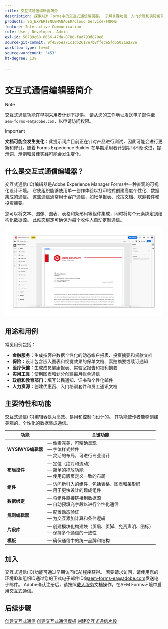 ```yaml
---
title: 交互式通信编辑器简介
description: 探索AEM Forms中的交互式通信编辑器。 了解关键功能、入门步骤和实际用例，以创建动态、个性化的通信。
products: SG_EXPERIENCEMANAGER/Cloud Service/FORMS
feature: Interactive Communication
role: User, Developer, Admin
exl-id: 50709c68-8666-47da-8788-fad793d870e6
source-git-commit: 9f4585ea71c1db2617e7b8ffece5fd55021e222e
workflow-type: tm+mt
source-wordcount: '453'
ht-degree: 13%

---
```



# 交互式通信编辑器简介

>[!NOTE]
>
> 交互式通信功能在早期采用者计划下提供。 请从您的工作地址发送电子邮件至 `aem-forms-ea@adobe.com`，以申请访问权限。

>[!IMPORTANT]
>
> **文档可能会发生变化**：此提示词库目前正在针对产品进行测试，因此可能会进行更新和修订。随着 Forms Experience Builder 在早期采用者计划期间不断改进，提示词、示例和最佳实践可能会发生变化。

## 什么是交互式通信编辑器？

交互式通信(IC)编辑器是Adobe Experience Manager Forms中一种直观的可视化设计环境。 它使组织能够使用单一创作体验以打印格式创建高度个性化、数据集成的通信。 这些通信通常用于客户通信，如帐单报表、政策文档、欢迎套件和投资摘要。

您可以将文本、图像、图表、表格和条形码等组件集成，同时将每个元素绑定到结构化数据源。 此动态绑定可确保为每个收件人自动定制通信。

![查找IC文档](/help/forms/interactive-communication/assets/introimg.png)

## 用途和用例

常见用例包括：

* **金融服务：**&#x200B;生成按客户数据个性化的动态帐户报表、投资摘要和贷款文档
* **保险：**&#x200B;设计包含嵌入图表和视觉效果的保单文档、索赔摘要或续订通知
* **医疗保健：**&#x200B;生成成员健康报表、实验室报告和福利摘要
* **实用工具：**&#x200B;使用图表和划分创建每月帐单通信
* **政府和教育部门：**&#x200B;填写公民通知、证书和个性化邮件
* **人力资源：**&#x200B;创建优惠函、入门培训套件和员工通讯文档

## 主要特性和功能

交互式通信(IC)编辑器是为高效、易用和控制而设计的。 其功能使作者能够创建美观的、个性化的数据集成通信。

| **功能** | **关键功能** |
|--------------------------------------|---------------------------------------------------------------------------------------|
| **WYSIWYG编辑器** |  — 像素完美，可精确呈现<br> — 字体样式控件<br> — 灵活的布局，可进行专业设计 |
| **布局控件** |  — 定位（绝对和流动） <br> — 简单的拖放功能<br> — 使用母版页定义一致的布局 |
| **组件** |  — 访问新引入的组件，包括表格、图表和条形码<br> — 用于更快设计的现成组件 |
| **数据绑定** |  — 将组件直接链接到数据源<br> — 自动预填充字段以进行个性化通信 |
| **规则编辑器** |  — 配置动态验证<br> — 为交互添加计算和条件逻辑 |
| **片段库** |  — 创建模块化构建块（页眉、页脚、免责声明、图标）<br> — 保持多个通信的一致性 |
| **模板** |  — 确保通信中的统一品牌和结构 |

## 加入

交互式通信(IC)功能可通过早期访问(EA)程序获得。 若要请求访问，请使用您的环境ID和组织ID通过您的正式电子邮件ID向[aem-forms-ea@adobe.com](mailto:aem-forms-ea@adobe.com)发送电子邮件。 Adobe确认注册后，请按照[载入服务](/help/forms/setup-forms-cloud-service.md)文档操作，在AEM Forms环境中启用交互式通信。

## 后续步骤

[创建交互式通信](/help/forms/interactive-communication/create-interactive-communication.md)
[创建交互式通信模板](/help/forms/interactive-communication/create-interactive-communication-template.md)
[创建交互式通信片段](/help/forms/interactive-communication/create-interactive-communication-fragment.md)

<!-- 
## Where to Find IC Documentation, Samples, and Tutorials

Whether you're just getting started or looking to build complex communications, Adobe offers extensive learning resources:
[Note: we'll add resources afterwards, below is just the format]

* Official Documentation:

[Create your first interactive communication]()
AEM Forms Interactive Communication Guide

* Tutorials & Videos:
Visit Adobe Experience League and explore the "Forms" section for step-by-step videos and use-case-based tutorials.
-->
